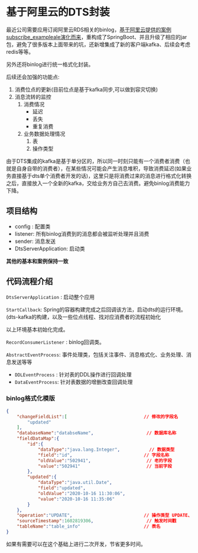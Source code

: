 # 基于阿里云的DTS封装
最近公司需要应用订阅阿里云RDS相关的binlog，[基于阿里云提供的案例subscribe_exampleale演化而来](https://github.com/LioRoger/subscribe_example)，重构成了SpringBoot、并且升级了相应的jar包，避免了很多版本上面带来的坑，还新增集成了新的客户端kafka、后续会考虑redis等等。

另外还将binlog进行统一格式化封装。

后续还会加强的功能点:

1. 消费位点的更新(目前位点是基于kafka同步,可以做到容灾切换)
2. 消息流转的监控
   1. 消费情况
      - 延迟
      - 丢失
      - 重复消费
   2. 业务数据处理情况
      1. 表
      2. 操作类型

由于DTS集成的kafka是基于单分区的，所以同一时刻只能有一个消费者消费（也就是自身自带的消费者），在某些情况可能会产生消息堆积，导致消费延迟(如果业务直接基于dts单个消费者开发的话)，这里只是将消费过来的消息进行格式化转换之后，直接放入一个全新的kafka，交给业务方自己去消费。避免binlog消费能力下降。



## 项目结构

- config : 配置类
- listener: 所有binlog消费到的消息都会被监听处理并且消费
- sender: 消息发送
- DtsServerApplication: 启动类

**其他的基本和案例保持一致**



## 代码流程介绍

`DtsServerApplication` : 启动整个应用

`StartCallback`: Spring的容器构建完成之后回调该方法，启动dts的运行环境。(dts-kafka的构建，以及一些位点线程、找对应消费者的流程初始化

以上环境基本初始化完成。

`RecordConsumerListener` : binlog回调类。

`AbstractEventProcess`: 事件处理类，包括关注事件、消息格式化、业务处理、消息发送等等

- `DDLEventProcess` : 针对表的DDL操作进行回调处理
- `DataEventProcess`: 针对表数据的增删改查回调处理



### binlog格式化模版

```json
{
    "changeFieldList":[								// 修改的字段名
        "updated"	
    ],
    "databaseName":"databseName",					 // 数据库名称
    "fieldDataMap":{
        "id":{
            "dataType":"java.lang.Integer",			  // 数据类型
            "field":"id",							// 字段名称
            "oldValue":"502941",					 // 老的字段
            "value":"502941"						 // 当前字段
        },
        "updated":{
            "dataType":"java.util.Date",
            "field":"updated",			
            "oldValue":"2020-10-16 11:30:06",
            "value":"2020-10-16 11:35:06"
        }
    },
    "operation":"UPDATE",							// 操作类型 UPDATE、INSERT、DELETE等等
    "sourceTimestamp":1602819306,					 // 触发时间戳
    "tableName":"table_info"						// 表名
}
```



如果有需要可以在这个基础上进行二次开发，节省更多时间。